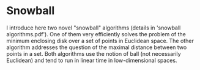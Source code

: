 # Snowball
I introduce here two novel "snowball" algorithms (details in 'snowball algorithms.pdf'). One of them very efficiently solves the problem of the minimum enclosing disk over a set of points in Euclidean space. The other algorithm addresses the question of the maximal distance between two points in a set. Both algorithms use the notion of ball (not necessarily Euclidean) and tend to run in linear time in low-dimensional spaces.
